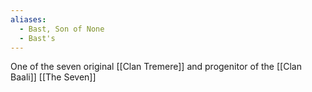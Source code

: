 ```yaml
---
aliases:
  - Bast, Son of None
  - Bast's
---
```

One of the seven original [[Clan Tremere]] and progenitor of the [[Clan Baali]]
[[The Seven]]